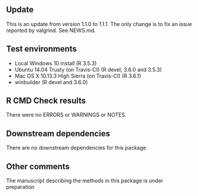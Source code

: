 ## Update
This is an update from version 1.1.0 to 1.1.1. The only change is
to fix an issue reported by valgrind. See NEWS.md.

## Test environments

* Local Windows 10 install (R 3.5.3)
* Ubuntu 14.04 Trusty (on Travis-CI) (R devel, 3.6.0 and 3.5.3)
* Mac OS X 10.13.3 High Sierra (on Travis-CI) (R 3.6.1)
* winbuilder (R devel and 3.6.0)

## R CMD Check results
There were no ERRORS or WARNINGS or NOTES.  

## Downstream dependencies
There are no downstream dependencies for this package

## Other comments
The manuscript describing the methods in this package is under preparation

